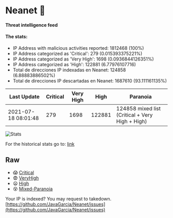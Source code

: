 # Neanet :hocho:
#### Threat intelligence feed
#### The stats:

- IP Address with malicious activities reported: 1812468 (100%)
- IP Address categorized as 'Critical':  279 (0.015393375221%)
- IP Address categorized as 'Very High':  1698 (0.0936844126351%)
- IP Address categorized as 'High':  122881 (6.77976107716)
- Total de direcciones IP indexadas en Neanet:  124858 (6.88883886502%)
- Total de direcciones IP descartadas en Neanet:  1687610 (93.111161135%)

| Last Update | Critical | Very High | High | Paranoia |
| --- | --- | --- | --- | --- |
| 2021-07-18 08:01:48 | 279 | 1698 | 122881 | 124858 mixed list (Critical + Very High + High)|

![Stats](https://docs.google.com/spreadsheets/d/e/2PACX-1vSnaNMIXVabIpDJjufMlzH7poXnshF3mgd8Is1g9ytUEzVsP5my4Trn8f-xkoLLQ38xpL3HtmUexLo6/pubchart?oid=501124687&format=image)

For the historical stats go to: [link](/stats.csv)
## Raw
- :scream: [Critical](https://raw.githubusercontent.com/JavaGarcia/Neanet/master/blacklists/neanet_critical.txt)
- :fearful: [VeryHigh](https://raw.githubusercontent.com/JavaGarcia/Neanet/master/blacklists/neanet_veryHigh.txtt)
- :frowning: [High](https://raw.githubusercontent.com/JavaGarcia/Neanet/master/blacklists/neanet_high.txt)
- :dizzy_face: [Mixed-Paranoia](https://raw.githubusercontent.com/JavaGarcia/Neanet/master/blacklists/neanet_all.txt)


Your IP is indexed? You may request to takedown. [https://github.com/JavaGarcia/Neanet/issues](https://github.com/JavaGarcia/Neanet/issues)



























































































































































































































































































































































































































































































































































































































































































































































































































































































































































































































































































































































































































































































































































































































































































































































































































































































































































































































































































































































































































































































































































































































































































































































































































































































































































































































































































































































































































































































































































































































































































































































































































































































































































































































































































































































































































































































































































































































































































































































































































































































































































































































































































































































































































































































































































































































































































































































































































































































































































































































































































































































































































































































































































































































































































































































































































































































































































































































































































































































































































































































































































































































































































































































































































































































































































































































































































































































































































































































































































































































































































































































































































































































































































































































































































































































































































































































































































































































































